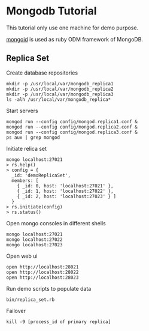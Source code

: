 # Mongodb Tutorial

This tutorial only use one machine for demo purpose.

[mongoid](https://github.com/mongoid/mongoid) is used as ruby ODM framework of MongoDB.

## Replica Set

Create database repositories

    mkdir -p /usr/local/var/mongodb_replica1
    mkdir -p /usr/local/var/mongodb_replica2
    mkdir -p /usr/local/var/mongodb_replica3
    ls -alh /usr/local/var/mongodb_replica*

Start servers

    mongod run --config config/mongod.replica1.conf &
    mongod run --config config/mongod.replica2.conf &
    mongod run --config config/mongod.replica3.conf &
    ps aux | grep mongod

Initiate relica set

    mongo localhost:27021
    > rs.help()
    > config = {
      _id: 'demoReplicaSet',
      members: [
        { _id: 0, host: 'localhost:27021' },
        { _id: 1, host: 'localhost:27022' },
        { _id: 2, host: 'localhost:27023' } ]
      }
    > rs.initiate(config)
    > rs.status()

Open mongo consoles in different shells

    mongo localhost:27021
    mongo localhost:27022
    mongo localhost:27023

Open web ui

    open http://localhost:28021
    open http://localhost:28022
    open http://localhost:28023

Run demo scripts to populate data

    bin/replica_set.rb

Failover

    kill -9 [process_id of primary replica]

